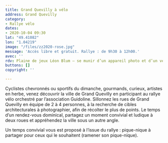 ```yaml
---
title: Grand Quevilly à vélo
address: Grand Quevilly
category:
- Rallye vélo
dates:
- 2020-10-04 09:30
lat: "49.41082"
lon: "1.04219"
image: "/files/zz2020-rose.jpg"
message: 'Accès libre et gratuit. Rallye : de 9h30 à 12h00.'
avec: ''
rdv: Plaine de jeux Léon Blum – se munir d’un appareil photo et d’un vélo.
buttons: []
copyright: ''

---
```

Cyclistes chevronnés ou sportifs du dimanche, gourmands, curieux, artistes en herbe, venez découvrir la ville de Grand Quevilly en participant au rallye vélo orchestré par l’association Guidoline. Sillonnez les rues de Grand Quevilly en équipe de 2 à 4 personnes, à la recherche de cibles architecturales à photographier, afin de récolter le plus de points. Le temps d’un rendez-vous dominical, partagez un moment convivial et ludique à deux roues et appréhendez la ville sous un autre angle.

Un temps convivial vous est proposé à l’issue du rallye : pique-nique à partager pour ceux qui le souhaitent (ramener son pique-nique).